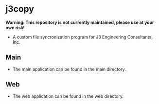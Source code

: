 # j3copy

**Warning: This repository is not currently maintained, please use at your own risk!**

- A custom file syncronization program for J3 Engineering Consultants, Inc.

## Main

- The main application can be found in the main directory.

## Web

- The web application can be found in the web directory.
